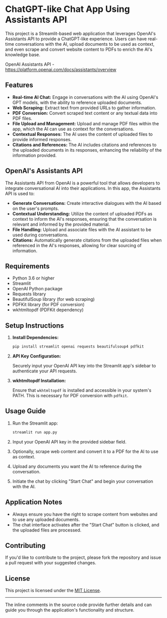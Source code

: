 # ChatGPT-like Chat App Using Assistants API

This project is a Streamlit-based web application that leverages OpenAI's Assistants API to provide a ChatGPT-like experience. Users can have real-time conversations with the AI, upload documents to be used as context, and even scrape and convert website content to PDFs to enrich the AI's knowledge base.

OpenAI Assistants API - https://platform.openai.com/docs/assistants/overview

## Features

- **Real-time AI Chat:** Engage in conversations with the AI using OpenAI's GPT models, with the ability to reference uploaded documents.
- **Web Scraping:** Extract text from provided URLs to gather information.
- **PDF Conversion:** Convert scraped text content or any textual data into PDF files.
- **File Upload and Management:** Upload and manage PDF files within the app, which the AI can use as context for the conversations.
- **Contextual Responses:** The AI uses the content of uploaded files to provide informed responses.
- **Citations and References:** The AI includes citations and references to the uploaded documents in its responses, enhancing the reliability of the information provided.

## OpenAI's Assistants API

The Assistants API from OpenAI is a powerful tool that allows developers to integrate conversational AI into their applications. In this app, the Assistants API is used to:

- **Generate Conversations:** Create interactive dialogues with the AI based on the user's prompts.
- **Contextual Understanding:** Utilize the content of uploaded PDFs as context to inform the AI's responses, ensuring that the conversation is relevant and informed by the provided material.
- **File Handling:** Upload and associate files with the AI assistant to be used during conversations.
- **Citations:** Automatically generate citations from the uploaded files when referenced in the AI's responses, allowing for clear sourcing of information.

## Requirements

- Python 3.6 or higher
- Streamlit
- OpenAI Python package
- Requests library
- BeautifulSoup library (for web scraping)
- PDFKit library (for PDF conversion)
- wkhtmltopdf (PDFKit dependency)

## Setup Instructions

1. **Install Dependencies:**

    ```bash
    pip install streamlit openai requests beautifulsoup4 pdfkit
    ```

2. **API Key Configuration:**

    Securely input your OpenAI API key into the Streamlit app's sidebar to authenticate your API requests.

3. **wkhtmltopdf Installation:**

    Ensure that `wkhtmltopdf` is installed and accessible in your system's PATH. This is necessary for PDF conversion with `pdfkit`.

## Usage Guide

1. Run the Streamlit app:

    ```bash
    streamlit run app.py
    ```

2. Input your OpenAI API key in the provided sidebar field.
3. Optionally, scrape web content and convert it to a PDF for the AI to use as context.
4. Upload any documents you want the AI to reference during the conversation.
5. Initiate the chat by clicking "Start Chat" and begin your conversation with the AI.

## Application Notes

- Always ensure you have the right to scrape content from websites and to use any uploaded documents.
- The chat interface activates after the "Start Chat" button is clicked, and the uploaded files are processed.

## Contributing

If you'd like to contribute to the project, please fork the repository and issue a pull request with your suggested changes.

## License

This project is licensed under the [MIT License](LICENSE.md).

---

The inline comments in the source code provide further details and can guide you through the application's functionality and structure.
